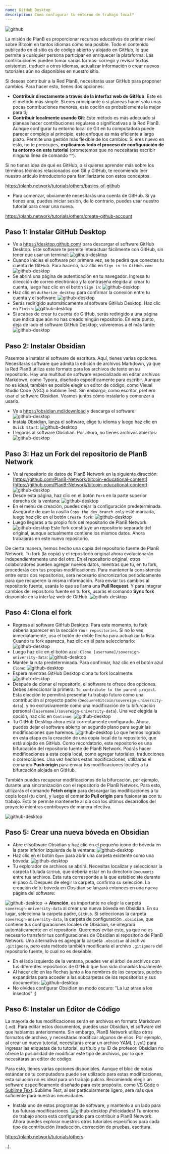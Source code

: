 ```yaml
---
name: GitHub Desktop
description: Cómo configurar tu entorno de trabajo local?
---
```

![github](assets/cover.webp)

La misión de PlanB es proporcionar recursos educativos de primer nivel sobre Bitcoin en tantos idiomas como sea posible. Todo el contenido publicado en el sitio es de código abierto y alojado en GitHub, lo que permite a cualquier persona participar en enriquecer la plataforma. Las contribuciones pueden tomar varias formas: corregir y revisar textos existentes, traducir a otros idiomas, actualizar información o crear nuevos tutoriales aún no disponibles en nuestro sitio.

Si deseas contribuir a la Red PlanB, necesitarás usar GitHub para proponer cambios. Para hacer esto, tienes dos opciones:
- **Contribuir directamente a través de la interfaz web de GitHub**: Este es el método más simple. Si eres principiante o si planeas hacer solo unas pocas contribuciones menores, esta opción es probablemente la mejor para ti;
- **Contribuir localmente usando Git**: Este método es más adecuado si planeas hacer contribuciones regulares o significativas a la Red PlanB. Aunque configurar tu entorno local de Git en tu computadora puede parecer complejo al principio, este enfoque es más eficiente a largo plazo. Permite una gestión más flexible de los cambios. Si eres nuevo en esto, no te preocupes, **explicamos todo el proceso de configuración de tu entorno en este tutorial** (prometemos que no necesitarás escribir ninguna línea de comando ^^).

Si no tienes idea de qué es GitHub, o si quieres aprender más sobre los términos técnicos relacionados con Git y GitHub, te recomiendo leer nuestro artículo introductorio para familiarizarte con estos conceptos.

https://planb.network/tutorials/others/basics-of-github



- Para comenzar, obviamente necesitarás una cuenta de GitHub. Si ya tienes una, puedes iniciar sesión, de lo contrario, puedes usar nuestro tutorial para crear una nueva.

https://planb.network/tutorials/others/create-github-account



## Paso 1: Instalar GitHub Desktop

- Ve a https://desktop.github.com/ para descargar el software GitHub Desktop. Este software te permite interactuar fácilmente con GitHub, sin tener que usar un terminal:
![github-desktop](assets/1.webp)
- Cuando inicies el software por primera vez, se te pedirá que conectes tu cuenta de GitHub. Para hacerlo, haz clic en `Sign in to GitHub.com`:
![github-desktop](assets/2.webp)
- Se abrirá una página de autenticación en tu navegador. Ingresa tu dirección de correo electrónico y la contraseña elegida al crear tu cuenta, luego haz clic en el botón `Sign in`:
![github-desktop](assets/3.webp)
- Haz clic en `Authorize desktop` para confirmar la conexión entre tu cuenta y el software:
![github-desktop](assets/4.webp)
- Serás redirigido automáticamente al software GitHub Desktop. Haz clic en `Finish`: ![github-desktop](assets/5.webp)
- Si acabas de crear tu cuenta de GitHub, serás redirigido a una página que indica que aún no has creado ningún repositorio. En este punto, deja de lado el software GitHub Desktop; volveremos a él más tarde: ![github-desktop](assets/6.webp)

## Paso 2: Instalar Obsidian

Pasemos a instalar el software de escritura. Aquí, tienes varias opciones. Necesitarás software que admita la edición de archivos Markdown, ya que la Red PlanB utiliza este formato para los archivos de texto en su repositorio.
Hay una multitud de software especializado en editar archivos Markdown, como Typora, diseñado específicamente para escribir. Aunque no es ideal, también es posible elegir un editor de código, como Visual Studio Code (VSC) o Sublime Text. Sin embargo, como escritor, prefiero usar el software Obsidian. Veamos juntos cómo instalarlo y comenzar a usarlo.
- Ve a https://obsidian.md/download y descarga el software: ![github-desktop](assets/7.webp)
- Instala Obsidian, lanza el software, elige tu idioma y luego haz clic en `Quick Start`: ![github-desktop](assets/8.webp)
- Llegarás al software Obsidian. Por ahora, no tienes archivos abiertos: ![github-desktop](assets/9.webp)

## Paso 3: Haz un Fork del repositorio de PlanB Network

- Ve al repositorio de datos de PlanB Network en la siguiente dirección: [https://github.com/PlanB-Network/bitcoin-educational-content](https://github.com/PlanB-Network/bitcoin-educational-content): ![github-desktop](assets/10.webp)
- Desde esta página, haz clic en el botón `Fork` en la parte superior derecha de la ventana: ![github-desktop](assets/11.webp)
- En el menú de creación, puedes dejar la configuración predeterminada. Asegúrate de que la casilla `Copy the dev branch only` esté marcada, luego haz clic en el botón `Create fork`: ![github-desktop](assets/12.webp)
- Luego llegarás a tu propio fork del repositorio de PlanB Network: ![github-desktop](assets/13.webp)
Este fork constituye un repositorio separado del original, aunque actualmente contiene los mismos datos. Ahora trabajarás en este nuevo repositorio.

De cierta manera, hemos hecho una copia del repositorio fuente de PlanB Network. Tu fork (la copia) y el repositorio original ahora evolucionarán independientemente uno del otro. En el repositorio original, otros colaboradores pueden agregar nuevos datos, mientras que tú, en tu fork, procederás con tus propias modificaciones.
Para mantener la consistencia entre estos dos repositorios, será necesario sincronizarlos periódicamente para que recuperen la misma información. Para enviar tus cambios al repositorio fuente, usarás lo que se llama una **Pull Request**. Y para integrar cambios del repositorio fuente en tu fork, usarás el comando **Sync fork** disponible en la interfaz web de GitHub.
![github-desktop](assets/14.webp)

## Paso 4: Clona el fork

- Regresa al software GitHub Desktop. Para este momento, tu fork debería aparecer en la sección `Your repositories`. Si no lo ves inmediatamente, usa el botón de doble flecha para actualizar la lista. Cuando tu fork aparezca, haz clic en él para seleccionarlo:
![github-desktop](assets/15.webp)
- Luego haz clic en el botón azul: `Clone [username]/sovereign-university-data`:
![github-desktop](assets/16.webp)
- Mantén la ruta predeterminada. Para confirmar, haz clic en el botón azul `Clone`:
![github-desktop](assets/17.webp)
- Espera mientras GitHub Desktop clona tu fork localmente:
![github-desktop](assets/18.webp)
- Después de clonar el repositorio, el software te ofrece dos opciones. Debes seleccionar la primera: `To contribute to the parent project`. Esta elección te permitirá presentar tu trabajo futuro como una contribución al proyecto padre (`DecouvreBitcoin/sovereign-university-data`), y no exclusivamente como una modificación de tu bifurcación personal (`[username]/sovereign-university-data`). Una vez elegida la opción, haz clic en `Continue`: ![github-desktop](assets/19.webp)
- Tu GitHub Desktop ahora está correctamente configurado. Ahora, puedes dejar el software abierto en segundo plano para seguir las modificaciones que haremos.
![github-desktop](assets/20.webp)
Lo que hemos logrado en esta etapa es la creación de una copia local de tu repositorio, que está alojado en GitHub. Como recordatorio, este repositorio es una bifurcación del repositorio fuente de PlanB Network. Podrás hacer modificaciones a esta copia local, como agregar tutoriales, traducciones o correcciones. Una vez hechas estas modificaciones, utilizarás el comando **Push origin** para enviar tus modificaciones locales a tu bifurcación alojada en GitHub.

También puedes recuperar modificaciones de la bifurcación, por ejemplo, durante una sincronización con el repositorio de PlanB Network. Para esto, utilizarás el comando **Fetch origin** para descargar las modificaciones a tu copia local (tu clon), y luego el comando **Pull origin** para fusionarlas con tu trabajo. Esto te permite mantenerte al día con los últimos desarrollos del proyecto mientras contribuyes de manera efectiva.

![github-desktop](assets/21.webp)
## Paso 5: Crear una nueva bóveda en Obsidian

- Abre el software Obsidian y haz clic en el pequeño icono de bóveda en la parte inferior izquierda de la ventana:
![github-desktop](assets/22.webp)
- Haz clic en el botón `Open` para abrir una carpeta existente como una bóveda: ![github-desktop](assets/23.webp)
- Tu explorador de archivos se abrirá. Necesitas localizar y seleccionar la carpeta titulada `GitHub`, que debería estar en tu directorio `Documents` entre tus archivos. Esta ruta corresponde a la que estableciste durante el paso 4. Después de elegir la carpeta, confirma su selección. La creación de tu bóveda en Obsidian se lanzará entonces en una nueva página del software:

![github-desktop](assets/24.webp)
-> **Atención**, es importante no elegir la carpeta `sovereign-university-data` al crear una nueva bóveda en Obsidian. En su lugar, selecciona la carpeta padre, `GitHub`. Si seleccionas la carpeta `sovereign-university-data`, la carpeta de configuración `.obsidian`, que contiene tus configuraciones locales de Obsidian, se integrará automáticamente en el repositorio. Queremos evitar esto, ya que no es necesario transferir tus configuraciones de Obsidian al repositorio de PlanB Network. Una alternativa es agregar la carpeta `.obsidian` al archivo `.gitignore`, pero este método también modificaría el archivo `.gitignore` del repositorio fuente, lo cual no es deseable.

- En el lado izquierdo de la ventana, puedes ver el árbol de archivos con tus diferentes repositorios de GitHub que han sido clonados localmente.
- Al hacer clic en las flechas junto a los nombres de las carpetas, puedes expandirlas para acceder a las subcarpetas de los repositorios y sus documentos:
![github-desktop](assets/25.webp)
- No olvides configurar Obsidian en modo oscuro: "La luz atrae a los insectos" ;)

## Paso 6: Instalar un Editor de Código
La mayoría de tus modificaciones serán en archivos en formato Markdown (`.md`). Para editar estos documentos, puedes usar Obsidian, el software del que hablamos anteriormente. Sin embargo, PlanB Network utiliza otros formatos de archivo, y necesitarás modificar algunos de ellos.
Por ejemplo, al crear un nuevo tutorial, necesitarás crear un archivo YAML (`.yml`) para ingresar las etiquetas de tu tutorial, su título y tu ID de profesor. Obsidian no ofrece la posibilidad de modificar este tipo de archivos, por lo que necesitarás un editor de código.

Para esto, tienes varias opciones disponibles. Aunque el bloc de notas estándar de tu computadora puede ser utilizado para estas modificaciones, esta solución no es ideal para un trabajo pulcro. Recomiendo elegir un software específicamente diseñado para este propósito, como [VS Code](https://code.visualstudio.com/download) o [Sublime Text](https://www.sublimetext.com/download). Sublime Text, al ser particularmente ligero, será más que suficiente para nuestras necesidades.
- Instala uno de estos programas de software, y mantenlo a un lado para tus futuras modificaciones. ![github-desktop](assets/26.webp)
¡Felicidades! Tu entorno de trabajo ahora está configurado para contribuir a PlanB Network. Ahora puedes explorar nuestros otros tutoriales específicos para cada tipo de contribución (traducción, corrección de pruebas, escritura.

https://planb.network/tutorials/others

..).